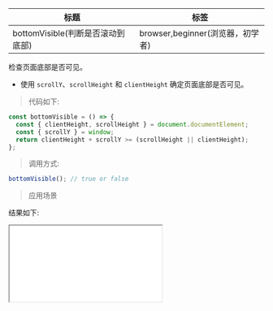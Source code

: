 | 标题                              | 标签                             |
| --------------------------------- | -------------------------------- |
| bottomVisible(判断是否滚动到底部) | browser,beginner(浏览器，初学者) |

检查页面底部是否可见。

- 使用 `scrollY`、`scrollHeight` 和 `clientHeight` 确定页面底部是否可见。

> 代码如下:

```js
const bottomVisible = () => {
  const { clientHeight, scrollHeight } = document.documentElement;
  const { scrollY } = window;
  return clientHeight + scrollY >= (scrollHeight || clientHeight);
};
```

> 调用方式:

```js
bottomVisible(); // true or false
```

> 应用场景

<div class="code-editor" data-url="codes/javascript/html/bottomVisible.html" data-language="html"></div>

结果如下:

<iframe src="codes/javascript/html/bottomVisible.html"></iframe>
